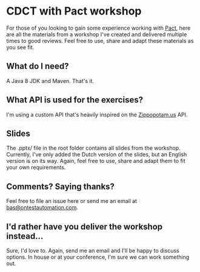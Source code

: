 CDCT with Pact workshop
==================
For those of you looking to gain some experience working with [Pact](http://docs.pact.io/), here are all the materials from a workshop I've created and delivered multiple times to good reviews. Feel free to use, share and adapt these materials as you see fit.

What do I need?
---
A Java 8 JDK and Maven. That's it.

What API is used for the exercises?
---
I'm using a custom API that's heavily inspired on the [Zippopotam.us](http://zippopotam.us) API.

Slides
---
The .pptx/ file in the root folder contains all slides from the workshop. Currently, I've only added the Dutch version of the slides, but an English version is on its way. Again, feel free to use, share and adapt them to fit your own requirements.

Comments? Saying thanks?
---
Feel free to file an issue here or send me an email at bas@ontestautomation.com.

I'd rather have you deliver the workshop instead...
---
Sure, I'd love to. Again, send me an email and I'll be happy to discuss options. In house or at your conference, I'm sure we can work something out.
